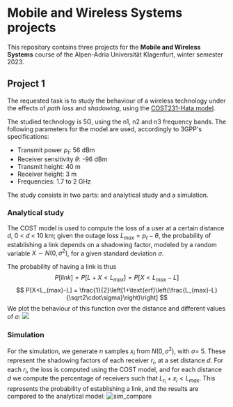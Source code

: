 # Mobile and Wireless Systems projects

This repository contains three projects for the **Mobile and Wireless Systems** course of the Alpen-Adria Universität Klagenfurt, winter semester 2023.

## Project 1

The requested task is to study the behaviour of a wireless technology under the effects of *path loss* and *shadowing*, using the [COST231-Hata model](https://en.wikipedia.org/wiki/COST_Hata_model).

The studied technology is 5G, using the n1, n2 and n3 frequency bands.
The following parameters for the model are used, accordingly to 3GPP's specifications:
- Transmit power $p_t$: 56 dBm
- Receiver sensitivity $\theta$: -96 dBm
- Transmit height: 40 m
- Receiver height: 3 m
- Frequencies: 1.7 to 2 GHz

The study consists in two parts: and analytical study and a simulation.

### Analytical study

The COST model is used to compute the loss of a user at a certain distance $d$, 0 < $d$ < 10 km; given the outage loss $L_{max} = p_t - \theta$, the probability of establishing a link depends on a shadowing factor, modeled by a random variable $X \sim N(0,\sigma^2)$, for a given standard deviation $\sigma$.

The probability of having a link is thus
$$
P[link] = P[L+X < L_{max}] = P[X < L_{max}-L]
$$
$$
P[X<L_{max}-L] = \frac{1}{2}\left[1+\text{erf}\left(\frac{L_{max}-L}{\sqrt2\cdot\sigma}\right)\right]
$$
We plot the behaviour of this function over the distance and different values of $\sigma$:
![](figures/prob_distance_and_sigma.png)

### Simulation

For the simulation, we generate $n$ samples $x_i$ from $N(0,\sigma^2)$, with $\sigma=$ 5. These represent the shadowing factors of each receiver $r_i$, at a set distance $d$. For each $r_i$, the loss is computed using the COST model, and for each distance $d$ we compute the percentage of receivers such that $L_{r_i}+x_{i} < L_{max}$. This represents the probability of establishing a link, and the results are compared to the analytical model:
![sim_compare](figures/sim_compare.png)